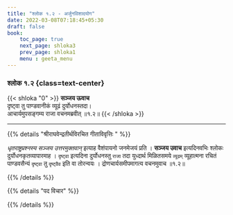```yaml
---
title: "श्लोक १.२ - अर्जुनविशादयोग"
date: 2022-03-08T07:18:45+05:30
draft: false
book:
    toc_page: true
    next_page: shloka3
    prev_page: shloka1
    menu : geeta_menu
---
```


### श्लोक १.२ {class=text-center}

{{< shloka  "0" >}}
**सञ्जय ऊवाच**  
दृष्ट्वा तु पाण्डवानीकं व्यूढं दुर्योधनस्तदा।  
आचार्यमुपसङ्गम्य राजा वचनमब्रवीत् ॥१.२॥
{{< /shloka >}}

---

{{% details "श्रीराघवेन्द्रतीर्थविरचित गीताविवृत्तिः " %}}

*धृतराष्ट्रप्रश्नस्य सञ्जय उत्तरमुक्तवान्* इत्याह वैशंपायनो 
जनमेजयं प्रति । **सञ्जय उवाच** इत्यदिनवभिः श्लोकः 
दुर्योधनकृतव्यापारमाह । `दृष्ट्वा` इत्यदिना  दुर्योधनस्तु 
`राजा` तदा युध्दार्थ मिळितसमये  `व्यूढम्`  व्यूहात्मना रचितं 
पाण्डवसैन्यं `दृष्ट्वा` तु  `दृष्ट्वैव`  इति वा तोरन्वयः । 
द्रोणचार्यसमीपमागत्य वचनमुवाच ॥१.२॥
 
{{% /details %}}

{{% details "पद विचार" %}}


{{% /details %}}